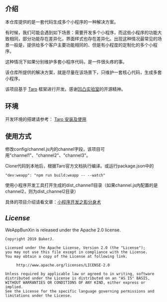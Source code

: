 ## 介绍

本仓库提供的是一套代码生成多个小程序的一种解决方案。

有时候，我们可能会遇到如下场景：需要开发多个小程序，而这些小程序的功能大致相同，部分功能存在差异化，界面样式也存在差异化。出现这种情况最常见的场景一般是，提供给多个客户主要功能相同的、但是有小程度的定制化的多个小程序。

这种情况下如果分别维护多套小程序代码，是一件很头疼的事。

该仓库所提供的解决方案，就是尽量在该场景下，只维护一套核心代码，生成多套小程序。

该项目基于 [Taro](https://taro.aotu.io/) 框架进行开发。感谢[凹凸实验室](https://aotu.io)的开源精神。

## 环境

开发环境的搭建请参考：
[Taro 安装及使用](https://nervjs.github.io/taro/docs/GETTING-STARTED.html)

## 使用方式

修改config/channel.js内的channel字段，该项目可用"channel1"、"channel2"、"channel3"。

Clone代码到本地后，根据Taro官方文档执行编译。或运行package.json中的 
```
"dev:weapp": "npm run build:weapp -- --watch"
```

使用小程序开发工具打开生成的dist_channel1目录（如果channel.js内配置的是channel2，则为dist_channel2目录）

具体的项目介绍请看文章：[小程序开发之影分身术](https://www.bakerjq.com/2019/02/28/20190228_WeAppBunXin/)

## *License*

WeAppBunXin is released under the Apache 2.0 license.

```
Copyright 2019 BakerJ.

Licensed under the Apache License, Version 2.0 (the "License");
you may not use this file except in compliance with the License.
You may obtain a copy of the License at following link.

     http://www.apache.org/licenses/LICENSE-2.0

Unless required by applicable law or agreed to in writing, software
distributed under the License is distributed on an "AS IS" BASIS,
WITHOUT WARRANTIES OR CONDITIONS OF ANY KIND, either express or implied.
See the License for the specific language governing permissions and
limitations under the License.
```


